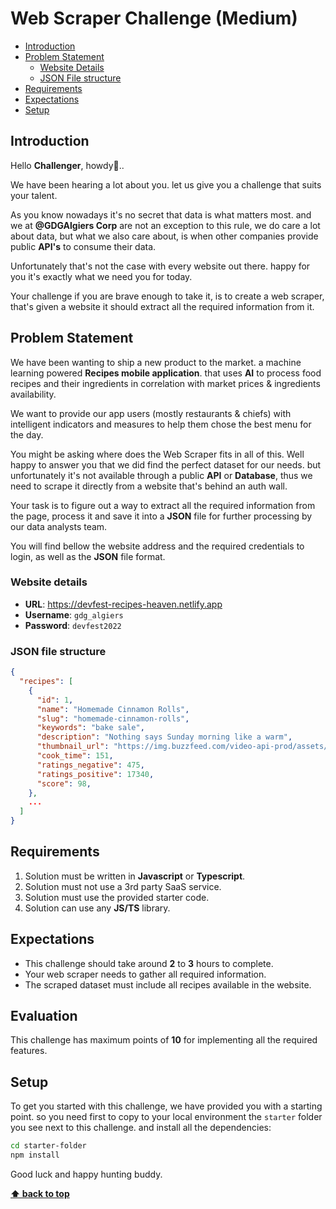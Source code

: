 # Web Scraper Challenge (Medium) <!-- omit in toc -->

- [Introduction](#introduction)
- [Problem Statement](#problem-statement)
  - [Website Details](#website-details)
  - [JSON File structure](#json-file-structure)
- [Requirements](#requirements)
- [Expectations](#expectations)
- [Setup](#setup)

## Introduction

Hello **Challenger**, howdy👋..

We have been hearing a lot about you. let us give you a challenge that suits your talent.

As you know nowadays it's no secret that data is what matters most. and we at **@GDGAlgiers Corp** are not an exception to this rule, we do care a lot about data, but what we also care about, is when other companies provide public **API's** to consume their data.

Unfortunately that's not the case with every website out there. happy for you it's exactly what we need you for today.

Your challenge if you are brave enough to take it, is to create a web scraper, that's given a website it should extract all the required information from it.

## Problem Statement

We have been wanting to ship a new product to the market. a machine learning powered **Recipes mobile application**. that uses **AI** to process food recipes and their ingredients in correlation with market prices & ingredients availability.

We want to provide our app users (mostly restaurants & chiefs) with intelligent indicators and measures to help them chose the best menu for the day.

You might be asking where does the Web Scraper fits in all of this.
Well happy to answer you that we did find the perfect dataset for our needs. but unfortunately it's not available through a public **API** or **Database**, thus we need to scrape it directly from a website that's behind an auth wall.

Your task is to figure out a way to extract all the required information from the page, process it and save it into a **JSON** file for further processing by our data analysts team.

You will find bellow the website address and the required credentials to login, as well as the **JSON** file format.

### Website details

- **URL**: <https://devfest-recipes-heaven.netlify.app>
- **Username**: `gdg_algiers`
- **Password**: `devfest2022`

### JSON file structure

```json
{
  "recipes": [
    {
      "id": 1,
      "name": "Homemade Cinnamon Rolls",
      "slug": "homemade-cinnamon-rolls",
      "keywords": "bake sale",
      "description": "Nothing says Sunday morning like a warm",
      "thumbnail_url": "https://img.buzzfeed.com/video-api-prod/assets/9d589367531e4c12a4937e30e521c865/fbthumb.jpg",
      "cook_time": 151,
      "ratings_negative": 475,
      "ratings_positive": 17340,
      "score": 98,
    },
    ...
  ]
}
```

## Requirements

1. Solution must be written in **Javascript** or **Typescript**.
2. Solution must not use a 3rd party SaaS service.
3. Solution must use the provided starter code.
4. Solution can use any **JS/TS** library.

## Expectations

- This challenge should take around **2** to **3** hours to complete.
- Your web scraper needs to gather all required information.
- The scraped dataset must include all recipes available in the website.

## Evaluation

This challenge has maximum points of **10** for implementing all the required features.

## Setup

To get you started with this challenge, we have provided you with a starting point. so you need first to copy to your local environment the `starter` folder you see next to this challenge. and install all the dependencies:

```bash
cd starter-folder
npm install
```

Good luck and happy hunting buddy.

**[⬆ back to top](#introduction)**
